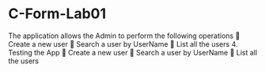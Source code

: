 # C-Form-Lab01
The application allows the Admin to perform the following operations  Create a new user  Search a user by UserName  List all the users 4. Testing the App  Create a new user  Search a user by UserName  List all the users
